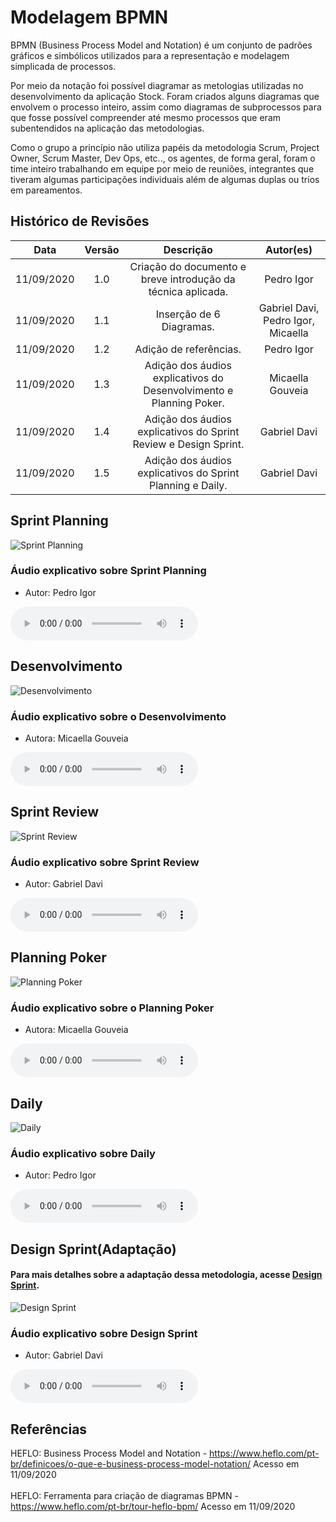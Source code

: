 # Modelagem BPMN

BPMN (Business Process Model and Notation) é um conjunto de padrões gráficos e simbólicos utilizados para a representação e modelagem simplicada de processos.

Por meio da notação foi possível diagramar as metologias utilizadas no desenvolvimento da aplicação Stock. Foram criados alguns diagramas que envolvem o processo inteiro, assim como diagramas de subprocessos para que fosse possível compreender até mesmo processos que eram subentendidos na aplicação das metodologias.

Como o grupo a princípio não utiliza papéis da metodologia Scrum, Project Owner, Scrum Master, Dev Ops, etc.., os agentes, de forma geral, foram o time inteiro trabalhando em equipe por meio de reuniões, integrantes que tiveram algumas participações individuais além de algumas duplas ou trios em pareamentos.

## Histórico de Revisões

|    Data    | Versão |                              Descrição                              |             Autor(es)              |
| :--------: | :----: | :-----------------------------------------------------------------: | :--------------------------------: |
| 11/09/2020 |  1.0   |    Criação do documento e breve introdução da técnica aplicada.     |             Pedro Igor             |
| 11/09/2020 |  1.1   |                      Inserção de 6 Diagramas.                       | Gabriel Davi, Pedro Igor, Micaella |
| 11/09/2020 |  1.2   |                       Adição de referências.                        |             Pedro Igor             |
| 11/09/2020 |  1.3   | Adição dos áudios explicativos do Desenvolvimento e Planning Poker. |          Micaella Gouveia          |
| 11/09/2020 |  1.4   |  Adição dos áudios explicativos do Sprint Review e Design Sprint.   |            Gabriel Davi            |
| 11/09/2020 |  1.5   |  Adição dos áudios explicativos do Sprint Planning e Daily.   |            Gabriel Davi            |

## Sprint Planning

![Sprint Planning](../assets/img/bpmn/Sprint_Planning.png)

### Áudio explicativo sobre Sprint Planning

- Autor: Pedro Igor

<audio controls>
  <source src="https://unbarqdsw.github.io/2020.1_G12_Stock/assets/audios/bpmn/bpmnSprintPlanning.wav" type="audio/mpeg">
</audio>

## Desenvolvimento

![Desenvolvimento](../assets/img/bpmn/Desenvolvimento.png)

### Áudio explicativo sobre o Desenvolvimento

- Autora: Micaella Gouveia

<audio controls>
  <source src="https://unbarqdsw.github.io/2020.1_G12_Stock/assets/audios/bpmn/bpmnDesenvolvimento.m4a" type="audio/mpeg">
</audio>

## Sprint Review

![Sprint Review](../assets/img/bpmn/Sprint_Review.png)

### Áudio explicativo sobre Sprint Review

- Autor: Gabriel Davi

<audio controls>
  <source src="https://unbarqdsw.github.io/2020.1_G12_Stock/assets/audios/bpmn/bpmnSprintReview.m4a" type="audio/mpeg">
</audio>

## Planning Poker

![Planning Poker](../assets/img/bpmn/Planning_Poker.png)

### Áudio explicativo sobre o Planning Poker

- Autora: Micaella Gouveia

<audio controls>
  <source src="https://unbarqdsw.github.io/2020.1_G12_Stock/assets/audios/bpmn/bpmnPlanningPoker.m4a" type="audio/mpeg">
</audio>

## Daily

![Daily](../assets/img/bpmn/Daily.png)

### Áudio explicativo sobre Daily

- Autor: Pedro Igor

<audio controls>
  <source src="https://unbarqdsw.github.io/2020.1_G12_Stock/assets/audios/bpmn/bpmnDaily.wav" type="audio/mpeg">
</audio>

## Design Sprint(Adaptação)

#### Para mais detalhes sobre a adaptação dessa metodologia, acesse [Design Sprint](DesignSprint/DesignSprint.md?id=design-sprint).

![Design Sprint](../assets/img/bpmn/Design_Sprint.png)

### Áudio explicativo sobre Design Sprint

- Autor: Gabriel Davi

<audio controls>
  <source src="https://unbarqdsw.github.io/2020.1_G12_Stock/assets/audios/bpmn/bpmnDesignSprint.m4a" type="audio/mpeg">
</audio>

## Referências

HEFLO: Business Process Model and Notation - <https://www.heflo.com/pt-br/definicoes/o-que-e-business-process-model-notation/> Acesso em 11/09/2020<br><br>
HEFLO: Ferramenta para criação de diagramas BPMN - <https://www.heflo.com/pt-br/tour-heflo-bpm/> Acesso em 11/09/2020
